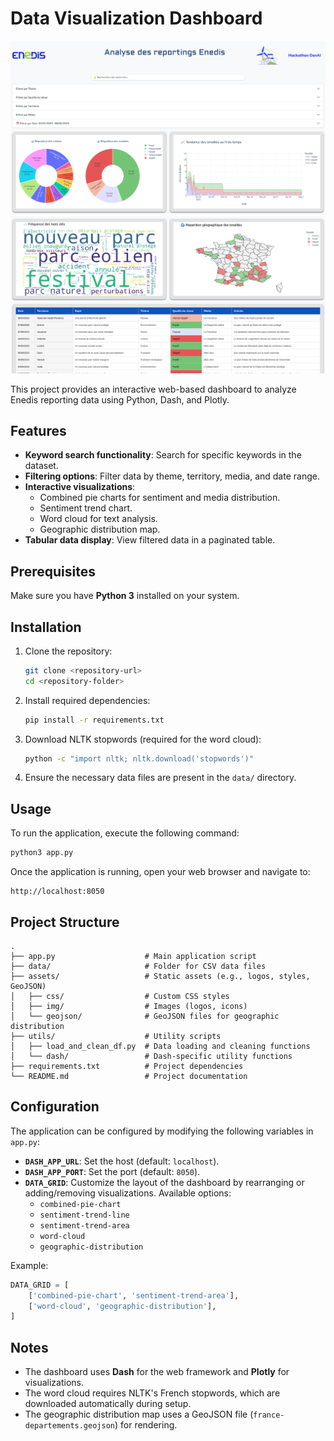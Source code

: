 # Data Visualization Dashboard

![Dashboard Preview](assets/img/dashboard-preview-1.png)
![Dashboard Preview](assets/img/dashboard-preview-2.png)

This project provides an interactive web-based dashboard to analyze Enedis reporting data using Python, Dash, and Plotly.

## Features
- **Keyword search functionality**: Search for specific keywords in the dataset.
- **Filtering options**: Filter data by theme, territory, media, and date range.
- **Interactive visualizations**:
  - Combined pie charts for sentiment and media distribution.
  - Sentiment trend chart.
  - Word cloud for text analysis.
  - Geographic distribution map.
- **Tabular data display**: View filtered data in a paginated table.

## Prerequisites
Make sure you have **Python 3** installed on your system.

## Installation

1. Clone the repository:
   ```bash
   git clone <repository-url>
   cd <repository-folder>
   ```

2. Install required dependencies:
   ```bash
   pip install -r requirements.txt
   ```

3. Download NLTK stopwords (required for the word cloud):
   ```bash
   python -c "import nltk; nltk.download('stopwords')"
   ```

4. Ensure the necessary data files are present in the `data/` directory.

## Usage

To run the application, execute the following command:
```bash
python3 app.py
```

Once the application is running, open your web browser and navigate to:
```
http://localhost:8050
```

## Project Structure
```
.
├── app.py                    # Main application script
├── data/                     # Folder for CSV data files
├── assets/                   # Static assets (e.g., logos, styles, GeoJSON)
│   ├── css/                  # Custom CSS styles
│   ├── img/                  # Images (logos, icons)
│   └── geojson/              # GeoJSON files for geographic distribution
├── utils/                    # Utility scripts
│   ├── load_and_clean_df.py  # Data loading and cleaning functions
│   └── dash/                 # Dash-specific utility functions
├── requirements.txt          # Project dependencies
└── README.md                 # Project documentation
```

## Configuration
The application can be configured by modifying the following variables in `app.py`:
- **`DASH_APP_URL`**: Set the host (default: `localhost`).
- **`DASH_APP_PORT`**: Set the port (default: `8050`).
- **`DATA_GRID`**: Customize the layout of the dashboard by rearranging or adding/removing visualizations. Available options:
  - `combined-pie-chart`
  - `sentiment-trend-line`
  - `sentiment-trend-area`
  - `word-cloud`
  - `geographic-distribution`

Example:
```python
DATA_GRID = [
    ['combined-pie-chart', 'sentiment-trend-area'],
    ['word-cloud', 'geographic-distribution'],
]
```

## Notes
- The dashboard uses **Dash** for the web framework and **Plotly** for visualizations.
- The word cloud requires NLTK's French stopwords, which are downloaded automatically during setup.
- The geographic distribution map uses a GeoJSON file (`france-departements.geojson`) for rendering.
